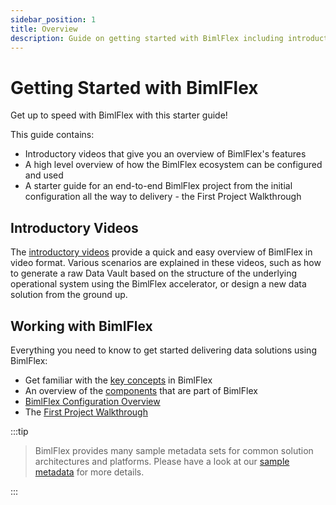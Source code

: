```yaml
---
sidebar_position: 1
title: Overview
description: Guide on getting started with BimlFlex including introductory videos, initial configuration, and first project walkthrough
---
```

# Getting Started with BimlFlex

Get up to speed with BimlFlex with this starter guide!

This guide contains:

* Introductory videos that give you an overview of BimlFlex's features
* A high level overview of how the BimlFlex ecosystem can be configured and used
* A starter guide for an end-to-end BimlFlex project from the initial configuration all the way to delivery - the First Project Walkthrough

## Introductory Videos

The [introductory videos](bimlflex-getting-started-intro-videos) provide a quick and easy overview of BimlFlex in video format. Various scenarios are explained in these videos, such as how to generate a raw Data Vault based on the structure of the underlying operational system using the BimlFlex accelerator, or design a new data solution from the ground up.

## Working with BimlFlex

Everything you need to know to get started delivering data solutions using BimlFlex:

* Get familiar with the [key concepts](bimlflex-concepts-overview) in BimlFlex
* An overview of the [components](bimlflex-components-overview) that are part of BimlFlex
* [BimlFlex Configuration Overview](bimlflex-getting-started-initial-configuration)
* The [First Project Walkthrough](bimlflex-getting-started-first-project-walkthrough)
:::tip


> BimlFlex provides many sample metadata sets for common solution architectures and platforms. Please have a look at our [sample metadata](bimlflex-sample-metadata) for more details.

:::

